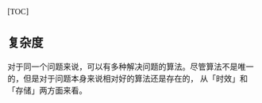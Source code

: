 <font face="Simsun" size=3>

[TOC]

## 复杂度

对于同一个问题来说，可以有多种解决问题的算法。尽管算法不是唯一的，但是对于问题本身来说相对好的算法还是存在的，
从「时效」和「存储」两方面来看。

</font>